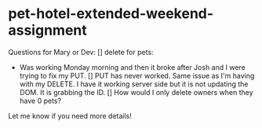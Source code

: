 # pet-hotel-extended-weekend-assignment


Questions for Mary or Dev: 
[] delete for pets: 
- Was working Monday morning and then it broke after Josh and I were trying to fix my PUT.
[] PUT has never worked. Same issue as I'm having with my DELETE. I have it working server side but it is not updating the DOM. It is grabbing the ID. 
[] How would I only delete owners when they have 0 pets?

Let me know if you need more details!
